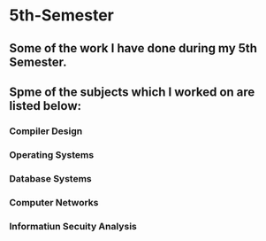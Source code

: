 # **5th-Semester**
## Some of the work I have done during my 5th Semester.
## Spme of the subjects which I worked on are listed below: 
### Compiler Design
### Operating Systems
### Database Systems
### Computer Networks
### Informatiun Secuity Analysis
